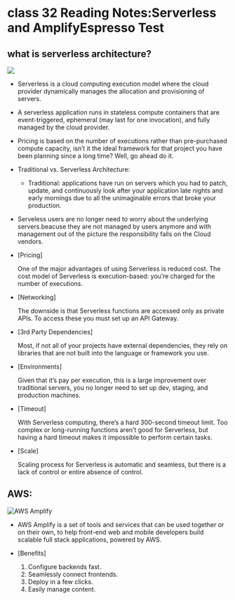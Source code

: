# class 32 Reading Notes:Serverless and AmplifyEspresso Test

## what is serverless architecture?
![](https://cdn2.hubspot.net/hubfs/5129222/Imported_Blog_Media/serverless-architecture-590x474-1.png)


- Serverless is a cloud computing execution model where the cloud provider dynamically manages the allocation and  provisioning of servers.

- A serverless application runs in stateless compute containers that are event-triggered, ephemeral (may last for one invocation), and fully managed by the cloud provider.

- Pricing is based on the number of executions rather than pre-purchased compute capacity, isn’t it the ideal framework for that project you have been planning since a long time? Well, go ahead do it.

- Traditional vs. Serverless Architecture:
   - Traditional: applications have run on servers which you had to patch, update, and continuously look after      your application late  nights and early mornings due to all the unimaginable errors that broke your production.

- Serveless users are no longer need to worry about the underlying servers.beacuse they are not managed by users  anymore and with management out of the picture the responsibility falls on the Cloud vendors.


- [Pricing]

    One of the major advantages of using Serverless is reduced cost. The cost model of Serverless is execution-based: you’re charged for the number of executions.

- [Networking]

   The downside is that Serverless functions are accessed only as private APIs. To access these you must set up an API Gateway.

- [3rd Party Dependencies]

   Most, if not all of your projects have external dependencies, they rely on libraries that are not built into the language or framework you use.

- [Environments]

   Given that it’s pay per execution, this is a large improvement over traditional servers, you no longer need to set up dev, staging, and production machines.

- [Timeout]

   With Serverless computing, there’s a hard 300-second timeout limit. Too complex or long-running functions aren’t good for Serverless, but having a hard timeout makes it impossible to perform certain tasks.

- [Scale]

   Scaling process for Serverless is automatic and seamless, but there is a lack of control or entire absence of control.


## AWS: 
![AWS Amplify](https://res.cloudinary.com/practicaldev/image/fetch/s--zQ-O5dca--/c_imagga_scale,f_auto,fl_progressive,h_900,q_auto,w_1600/https://dev-to-uploads.s3.amazonaws.com/i/tldx6slnss1r9o241718.png)

- AWS Amplify is a set of tools and services that can be used together or on their own, to help front-end web and   mobile developers build scalable full stack applications, powered by AWS.

- [Benefits]

  1. Configure backends fast.
  2. Seamlessly connect frontends.
  3. Deploy in a few clicks.
  4. Easily manage content.



